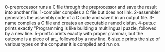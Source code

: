 0-preprocessor runs a C file through the preprocessor and save the result into another file.
1-compiler compiles a C file but does not link.
2-assembler generates the assembly code of a C code and save it in an output file.
3-name compiles a C file and creates an executable named cisfun.
4-puts.c prints exactly "Programming is like building a multilingual puzzle, followed by a new line.
5-printf.c  prints exactly with proper grammar, but the outcome is a piece of art,, followed by a new line.
6-size.c  prints the size of various types on the computer it is compiled and run on.

